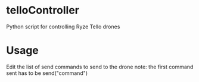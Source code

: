 # telloController
Python script for controlling Ryze Tello drones

# Usage
Edit the list of send commands to send to the drone
note: the first command sent has to be send("command")